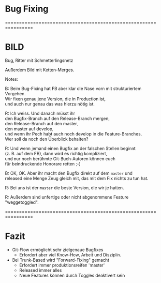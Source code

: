 

# Bug Fixing


================================================================


# BILD

Bug, Ritter mit Schmetterlingsnetz

Außerdem Bild mit Ketten-Merges.

Notes: 
  
B: Beim Bug-Fixing hat FB aber klar die Nase vorn mit strukturiertem Vorgehen.\
Wir fixen genau jene Version, die in Production ist,\
und auch nur genau das was hierzu nötig ist.

R: Ich weiss. Und danach müsst ihr \
den Bugfix-Branch auf den Release-Branch mergen,\
den Release-Branch auf den master,\
den master auf develop,\
und wenn ihr Pech habt auch noch develop in die Feature-Branches.\
Wer soll da noch den Überblick behalten?

R: Und wenn jemand einen Bugfix an der falschen Stellen beginnt \
(z. B. auf dem FB), dann wird es richtig kompliziert,\
und nur noch berühmte Git-Buch-Autoren können euch\
für beindruckende Honorare retten ;-)

B: OK, OK. Aber ihr macht den Bugfix direkt auf dem `master` und\
released eine Menge Zeug gleich mit, das mit dem Fix nichts zu tun hat.

R: Bei uns ist der `master` die beste Version, die wir je hatten.

R: Außerdem sind unfertige oder nicht abgenommene Feature "weggetoggled".


================================================================


# Fazit

  * Git-Flow ermöglicht sehr zielgenaue Bugfixes 
    * Erfordert aber viel Know-How, Arbeit und Disziplin.
  * Bei Trunk-Based wird "Forward-Fixing" gemacht 
    * Erfordert immer produktionsreifen 'master'
    * Released immer alles
    * Neue Features können durch Toggles deaktivert sein

